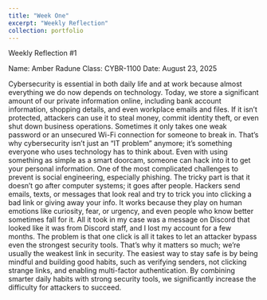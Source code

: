 ```yaml
---
title: "Week One"
excerpt: "Weekly Reflection"
collection: portfolio
---
```


Weekly Reflection #1

Name: Amber Radune
Class: CYBR-1100
Date: August 23, 2025

Cybersecurity is essential in both daily life and at work because almost everything we do now depends on technology. Today, we store a significant amount of our private information online, including bank account information, shopping details, and even workplace emails and files. If it isn’t protected, attackers can use it to steal money, commit identity theft, or even shut down business operations. Sometimes it only takes one weak password or an unsecured Wi-Fi connection for someone to break in. That’s why cybersecurity isn’t just an “IT problem” anymore; it’s something everyone who uses technology has to think about. Even with using something as simple as a smart doorcam, someone can hack into it to get your personal information. 
One of the most complicated challenges to prevent is social engineering, especially phishing. The tricky part is that it doesn’t go after computer systems; it goes after people. Hackers send emails, texts, or messages that look real and try to trick you into clicking a bad link or giving away your info. It works because they play on human emotions like curiosity, fear, or urgency, and even people who know better sometimes fall for it. All it took in my case was a message on Discord that looked like it was from Discord staff, and I lost my account for a few months. The problem is that one click is all it takes to let an attacker bypass even the strongest security tools.
That’s why it matters so much; we’re usually the weakest link in security. The easiest way to stay safe is by being mindful and building good habits, such as verifying senders, not clicking strange links, and enabling multi-factor authentication. By combining smarter daily habits with strong security tools, we significantly increase the difficulty for attackers to succeed.
